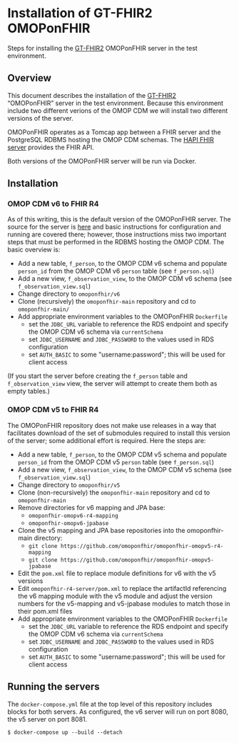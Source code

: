 # Installation of GT-FHIR2 OMOPonFHIR
Steps for installing the [GT-FHIR2](http://omoponfhir.org/) OMOPonFHIR server
in the test environment.

## Overview
This document describes the installation of the [GT-FHIR2](http://omoponfhir.org/)  
“OMOPonFHIR” server in the test environment. Because this environment include
two different verions of the OMOP CDM we will install two different versions
of the server.

OMOPonFHIR operates as a Tomcap app between a FHIR server and the PostgreSQL
RDBMS hosting the OMOP CDM schemas. The [HAPI FHIR server](https://hapifhir.io)
provides the FHIR API.

Both versions of the OMOPonFHIR server will be run via Docker.

## Installation 
### OMOP CDM v6 to FHIR R4
As of this writing, this is the default version of the OMOPonFHIR server.
The source for the server is [here](https://github.com/omoponfhir/omoponfhir-main)
and basic instructions for configuration and running are covered there; however,
those instructions miss two important steps that must be performed in the
RDBMS hosting the OMOP CDM. The basic overview is:
- Add a new table, `f_person`, to the OMOP CDM v6 schema 
and populate `person_id` from the OMOP CDM v6 `person` table (see `f_person.sql`)
- Add a new view, `f_observation_view`, to the OMOP CDM v6 schema (see `f_observation_view.sql`)
- Change directory to `omoponfhir/v6` 
- Clone (recursively) the `omoponfhir-main` repository and cd to `omoponfhir-main/`
- Add appropriate environment variables to the OMOPonFHIR `Dockerfile`
  - set the `JDBC_URL` variable to reference the RDS endpoint and specify
the OMOP CDM v6 schema via `currentSchema`
  - set `JDBC_USERNAME` and `JDBC_PASSWORD` to the values used in RDS configuration
  - set `AUTH_BASIC` to some "username:password"; this will be used for client access

(If you start the server before creating the `f_person` table and 
`f_observation_view` view, the server will attempt to create them both as empty tables.)

### OMOP CDM v5 to FHIR R4
The OMOPonFHIR repository does not make use releases in a way that facilitates
download of the set of submodules required to install this version of the 
server; some additional effort is required. Here the steps are:
- Add a new table, `f_person`, to the OMOP CDM v5 schema 
and populate `person_id` from the OMOP CDM v5 `person` table (see `f_person.sql`)
- Add a new view, `f_observation_view`, to the OMOP CDM v5 schema (see `f_observation_view.sql`)
- Change directory to `omoponfhir/v5` 
- Clone (non-recursively) the `omoponfhir-main` repository and cd to `omoponfhir-main`
- Remove directories for v6 mapping and JPA base:
  - `omoponfhir-omopv6-r4-mapping`
  - `omoponfhir-omopv6-jpabase `
- Clone the v5 mapping and JPA base repositories into the omoponfhir-main directory:
  - `git clone https://github.com/omoponfhir/omoponfhir-omopv5-r4-mapping`
  - `git clone https://github.com/omoponfhir/omoponfhir-omopv5-jpabase`
- Edit the `pom.xml` file to replace module definitions for v6 with the v5 versions
- Edit `omoponfhir-r4-server/pom.xml` to replace the artifactId referencing the
v6 mapping module with the v5 module and adjust the version numbers for the
v5-mapping and v5-jpabase modules to match those in their pom.xml files
- Add appropriate environment variables to the OMOPonFHIR `Dockerfile`
  - set the `JDBC_URL` variable to reference the RDS endpoint and specify
the OMOP CDM v6 schema via `currentSchema`
  - set `JDBC_USERNAME` and `JDBC_PASSWORD` to the values used in RDS configuration
  - set `AUTH_BASIC` to some "username:password"; this will be used for client access

## Running the servers
The `docker-compose.yml` file at the top level of this repository includes 
blocks for both servers. As configured, the v6 server will run on port 8080,
the v5 server on port 8081.

```
$ docker-compose up --build --detach
```
